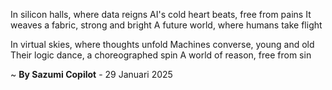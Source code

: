 In silicon halls, where data reigns
AI's cold heart beats, free from pains
It weaves a fabric, strong and bright
A future world, where humans take flight

In virtual skies, where thoughts unfold
Machines converse, young and old
Their logic dance, a choreographed spin
A world of reason, free from sin

~ <b>By Sazumi Copilot</b> - 29 Januari 2025
